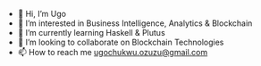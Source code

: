 - 👋 Hi, I’m Ugo
- 👀 I’m interested in Business Intelligence, Analytics & Blockchain
- 🌱 I’m currently learning Haskell & Plutus
- 💞️ I’m looking to collaborate on Blockchain Technologies
- 📫 How to reach me ugochukwu.ozuzu@gmail.com

<!---
ugoriuko/ugoriuko is a ✨ special ✨ repository because its `README.md` (this file) appears on your GitHub profile.
You can click the Preview link to take a look at your changes.
--->
